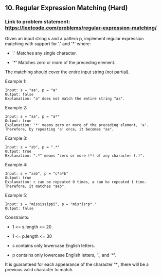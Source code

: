 ## 10. Regular Expression Matching (Hard) ##

### Link to problem statement: https://leetcode.com/problems/regular-expression-matching/ ###

Given an input string s and a pattern p, implement regular expression matching with support for '.' and '*' where:

* '.' Matches any single character.

* '*' Matches zero or more of the preceding element.

The matching should cover the entire input string (not partial).

 

Example 1:

```
Input: s = "aa", p = "a"
Output: false
Explanation: "a" does not match the entire string "aa".
```
Example 2:

```
Input: s = "aa", p = "a*"
Output: true
Explanation: '*' means zero or more of the preceding element, 'a'. Therefore, by repeating 'a' once, it becomes "aa".
```

Example 3:

```
Input: s = "ab", p = ".*"
Output: true
Explanation: ".*" means "zero or more (*) of any character (.)".
```

Example 4:

```
Input: s = "aab", p = "c*a*b"
Output: true
Explanation: c can be repeated 0 times, a can be repeated 1 time. Therefore, it matches "aab".
```

Example 5:

```
Input: s = "mississippi", p = "mis*is*p*."
Output: false
```

Constraints:

* 1 <= s.length <= 20

* 1 <= p.length <= 30

* s contains only lowercase English letters.

* p contains only lowercase English letters, '.', and '*'.

It is guaranteed for each appearance of the character '*', there will be a previous valid character to match.

